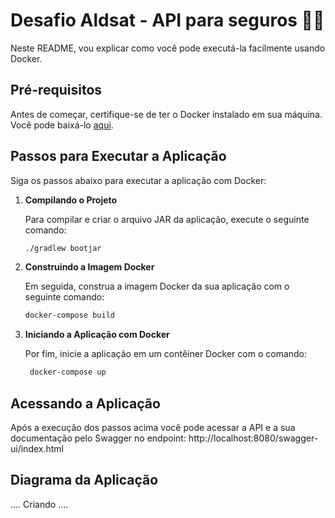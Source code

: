 # Desafio Aldsat - API para seguros 🌱🚀

Neste README, vou explicar como você pode executá-la facilmente usando Docker.

## Pré-requisitos

Antes de começar, certifique-se de ter o Docker instalado em sua máquina. Você pode baixá-lo [aqui](https://www.docker.com/get-started).

## Passos para Executar a Aplicação

Siga os passos abaixo para executar a aplicação com Docker:

1. **Compilando o Projeto**

   Para compilar e criar o arquivo JAR da aplicação, execute o seguinte comando:

   ```bash
   ./gradlew bootjar

2. **Construindo a Imagem Docker**

   Em seguida, construa a imagem Docker da sua aplicação com o seguinte comando:

   ```bash
   docker-compose build

3. **Iniciando a Aplicação com Docker**

   Por fim, inicie a aplicação em um contêiner Docker com o comando:

   ```bash
    docker-compose up

## Acessando a Aplicação

Após a execução dos passos acima você pode acessar a API e a sua documentação pelo Swagger no endpoint:
http://localhost:8080/swagger-ui/index.html

## Diagrama da Aplicação
.... Criando ....
